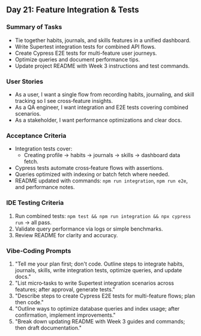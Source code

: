 <!-- Day21_Feature_Integration_Tests.md -->

## Day 21: Feature Integration & Tests

### Summary of Tasks
- Tie together habits, journals, and skills features in a unified dashboard.
- Write Supertest integration tests for combined API flows.
- Create Cypress E2E tests for multi-feature user journeys.
- Optimize queries and document performance tips.
- Update project README with Week 3 instructions and test commands.

### User Stories
- As a user, I want a single flow from recording habits, journaling, and skill tracking so I see cross‑feature insights.
- As a QA engineer, I want integration and E2E tests covering combined scenarios.
- As a stakeholder, I want performance optimizations and clear docs.

### Acceptance Criteria
- Integration tests cover:
  - Creating profile → habits → journals → skills → dashboard data fetch.
- Cypress tests automate cross‑feature flows with assertions.
- Queries optimized with indexing or batch fetch where needed.
- README updated with commands: `npm run integration`, `npm run e2e`, and performance notes.

### IDE Testing Criteria
1. Run combined tests: `npm test && npm run integration && npx cypress run` → all pass.
2. Validate query performance via logs or simple benchmarks.
3. Review README for clarity and accuracy.

### Vibe‑Coding Prompts
1. "Tell me your plan first; don't code. Outline steps to integrate habits, journals, skills, write integration tests, optimize queries, and update docs."
2. "List micro‑tasks to write Supertest integration scenarios across features; after approval, generate tests."
3. "Describe steps to create Cypress E2E tests for multi-feature flows; plan then code."
4. "Outline ways to optimize database queries and index usage; after confirmation, implement improvements."
5. "Break down updating README with Week 3 guides and commands; then draft documentation." 